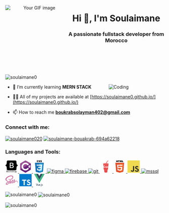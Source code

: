 <p align="center">
  <img align="left" src="https://camo.githubusercontent.com/795f5ea695429b53cbc0bd1e5eb2ecef56e50651ead2055a96044e358738a28f/68747470733a2f2f6d656469612e67697068792e636f6d2f6d656469612f76547857746d583262306f48362f67697068792e676966" alt="Your GIF image" width="200" height="200">
  <h1 align="center">Hi 👋, I'm Soulaimane</h1>
  <h3 align="center">A passionate fullstack developer from Morocco</h3>
</p>
<br>
<br><br>
<br>
<p align="left"> <img src="https://komarev.com/ghpvc/?username=soulaimane0&label=Profile%20views&color=0e75b6&style=flat" alt="soulaimane0" /> </p>
<p> 
  <img align="right" width="35%" height="auto" src="https://camo.githubusercontent.com/bb27b9c1df90df738e91a54665d3adb08f60583fad2f266ffbde14508e6dc918/68747470733a2f2f692e70696e696d672e636f6d2f6f726967696e616c732f65342f32362f37302f65343236373032656466383734623138316163656431653266613563366364652e676966" alt="Coding" /> 

- 🌱 I’m currently learning **MERN STACK**

- 👨‍💻 All of my projects are available at [https://soulaimane0.github.io/](https://soulaimane0.github.io/)

- 📫 How to reach me **boukrabsolayman402@gmail.com**
</p>
<h3 align="left">Connect with me:</h3>
<p align="left">
<a href="https://twitter.com/soulaimane020" target="blank"><img align="center" src="https://raw.githubusercontent.com/rahuldkjain/github-profile-readme-generator/master/src/images/icons/Social/twitter.svg" alt="soulaimane020" height="30" width="40" /></a>
<a href="https://linkedin.com/in/soulaimane-bouakrab-694a62218" target="blank"><img align="center" src="https://raw.githubusercontent.com/rahuldkjain/github-profile-readme-generator/master/src/images/icons/Social/linked-in-alt.svg" alt="soulaimane-bouakrab-694a62218" height="30" width="40" /></a>
</p>

<h3 align="left">Languages and Tools:</h3>
<p align="left"> <a href="https://getbootstrap.com" target="_blank" rel="noreferrer"> <img src="https://raw.githubusercontent.com/devicons/devicon/master/icons/bootstrap/bootstrap-plain-wordmark.svg" alt="bootstrap" width="40" height="40"/> </a> <a href="https://www.w3schools.com/cs/" target="_blank" rel="noreferrer"> <img src="https://raw.githubusercontent.com/devicons/devicon/master/icons/csharp/csharp-original.svg" alt="csharp" width="40" height="40"/> </a> <a href="https://www.w3schools.com/css/" target="_blank" rel="noreferrer"> <img src="https://raw.githubusercontent.com/devicons/devicon/master/icons/css3/css3-original-wordmark.svg" alt="css3" width="40" height="40"/> </a> <a href="https://www.figma.com/" target="_blank" rel="noreferrer"> <img src="https://www.vectorlogo.zone/logos/figma/figma-icon.svg" alt="figma" width="40" height="40"/> </a> <a href="https://firebase.google.com/" target="_blank" rel="noreferrer"> <img src="https://www.vectorlogo.zone/logos/firebase/firebase-icon.svg" alt="firebase" width="40" height="40"/> </a> <a href="https://git-scm.com/" target="_blank" rel="noreferrer"> <img src="https://www.vectorlogo.zone/logos/git-scm/git-scm-icon.svg" alt="git" width="40" height="40"/> </a> <a href="https://gulpjs.com" target="_blank" rel="noreferrer"> <img src="https://raw.githubusercontent.com/devicons/devicon/master/icons/gulp/gulp-plain.svg" alt="gulp" width="40" height="40"/> </a> <a href="https://www.w3.org/html/" target="_blank" rel="noreferrer"> <img src="https://raw.githubusercontent.com/devicons/devicon/master/icons/html5/html5-original-wordmark.svg" alt="html5" width="40" height="40"/> </a> <a href="https://developer.mozilla.org/en-US/docs/Web/JavaScript" target="_blank" rel="noreferrer"> <img src="https://raw.githubusercontent.com/devicons/devicon/master/icons/javascript/javascript-original.svg" alt="javascript" width="40" height="40"/> </a> <a href="https://www.microsoft.com/en-us/sql-server" target="_blank" rel="noreferrer"> <img src="https://www.svgrepo.com/show/303229/microsoft-sql-server-logo.svg" alt="mssql" width="40" height="40"/> </a> <a href="https://sass-lang.com" target="_blank" rel="noreferrer"> <img src="https://raw.githubusercontent.com/devicons/devicon/master/icons/sass/sass-original.svg" alt="sass" width="40" height="40"/> </a> <a href="https://www.typescriptlang.org/" target="_blank" rel="noreferrer"> <img src="https://raw.githubusercontent.com/devicons/devicon/master/icons/typescript/typescript-original.svg" alt="typescript" width="40" height="40"/> </a> <a href="https://vuejs.org/" target="_blank" rel="noreferrer"> <img src="https://raw.githubusercontent.com/devicons/devicon/master/icons/vuejs/vuejs-original-wordmark.svg" alt="vuejs" width="40" height="40"/> </a> </p>

<p><img align="left" src="https://github-readme-stats.vercel.app/api/top-langs?username=soulaimane0&show_icons=true&locale=en&layout=compact" alt="soulaimane0" /></p>

<p>&nbsp;<img align="center" src="https://github-readme-stats.vercel.app/api?username=soulaimane0&show_icons=true&locale=en" alt="soulaimane0" /></p>

<p><img align="center" src="https://github-readme-streak-stats.herokuapp.com/?user=soulaimane0&" alt="soulaimane0" /></p>
